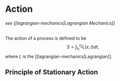 # Action
###### see [[lagrangian-mechanics|Lagrangian Mechanics]]


The action of a process is defined to be
$$
	S = \int_{t_1}^{t_2} L(x,t) dt,
$$
where $L$ is the [[lagrangian-mechanics|Lagrangian]].

## Principle of Stationary Action
